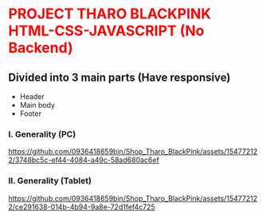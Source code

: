 # <span style="color: red"> PROJECT THARO BLACKPINK HTML-CSS-JAVASCRIPT (No Backend) </span>

## Divided into 3 main parts (Have responsive) 
- Header
- Main body
- Footer

### I. Generality (PC)

https://github.com/0936418659bin/Shop_Tharo_BlackPink/assets/154772122/3748bc5c-ef44-4084-a49c-58ad680ac6ef


### II. Generality (Tablet)
https://github.com/0936418659bin/Shop_Tharo_BlackPink/assets/154772122/ce291638-014b-4b94-9a8e-72d1fef4c725





